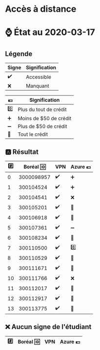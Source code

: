 # Accès à distance

# :watch: État au 2020-03-17

## Légende

| Signe              | Signification          |
|--------------------|------------------------|
| :heavy_check_mark: | Accessible             |
| :x:                | Manquant               |

| :dollar:           | Signification          |
|--------------------|------------------------|
| :zero:             | Plus du tout de crédit |
| :heavy_plus_sign:  | Moins de $50 de crédit |
| :heavy_minus_sign: | Plus de $50 de crédit  |
| :100:              | Tout le crédit         |

## :a: Résultat

|:hash:| Boréal :id:| VPN                | Azure :dollar:     |
|------|------------|--------------------|--------------------|
|  0   | 3000098957 | :heavy_check_mark: | :heavy_plus_sign:  |
|  1   | 300104524  | :heavy_check_mark: | :heavy_plus_sign:  |
|  2   | 300104541  | :heavy_check_mark: |  :x:               |
|  3   | 300105201  | :heavy_check_mark: | :100:              |
|  4   | 300106918  | :heavy_check_mark: | :100:              |
|  5   | 300107361  | :heavy_check_mark: | :heavy_minus_sign: |
|  6   | 300108234  | :heavy_check_mark: | :100:              |
|  7   | 300110500  | :heavy_check_mark: | :zero:             |
|  8   | 300110529  | :heavy_check_mark: | :100:              |
|  9   | 300111671  | :heavy_check_mark: | :100:              |
| 10   | 300111766  | :heavy_check_mark: |  :x:               |
| 11   | 300112017  | :heavy_check_mark: | :100:              |
| 12   | 300112917  | :heavy_check_mark: | :100:              |
| 13   | 300113775  | :heavy_check_mark: | :100:              |


## :x: Aucun signe de l'étudiant


|:hash:| Boréal :id:| VPN                | Azure :dollar:       |
|------|------------|--------------------|----------------------|
